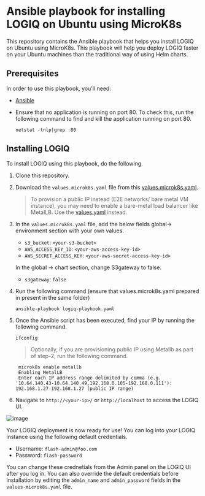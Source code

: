 # Ansible playbook for installing LOGIQ on Ubuntu using MicroK8s

This repository contains the Ansible playbook that helps you install LOGIQ on Ubuntu using MicroK8s. This playbook will help you deploy LOGIQ faster on your Ubuntu machines than the traditional way of using Helm charts.  

## Prerequisites

In order to use this playbook, you'll need:

- [Ansible](https://docs.ansible.com/ansible/latest/installation_guide/intro_installation.html)
- Ensure that no application is running on port 80. To check this, run the following command to find and kill the application running on port 80. 
  
  ```
  netstat -tnlp|grep :80
  ```

## Installing LOGIQ

To install LOGIQ using this playbook, do the following.

1. Clone this repository. 
2. Download the `values.microk8s.yaml` file from this [values.microk8s.yaml](https://github.com/logiqai/logiq-installation/blob/main/values/values.microk8s.yaml).
   > To provision a public IP instead (E2E networks/ bare metal VM instance), you may need to enable a bare-metal load balancer like MetalLB. Use the [values.yaml](https://github.com/logiqai/logiq-installation/blob/main/values/values.yaml) instead.
3. In the `values.microk8s.yaml` file, add the below fields global-> environment section with your own values. 
   - `s3_bucket`: `<your-s3-bucket>`
   - `AWS_ACCESS_KEY_ID`: `<your-aws-access-key-id>`
   - `AWS_SECRET_ACCESS_KEY`: `<your-aws-secret-access-key-id>`
   
   In the global -> chart section, change S3gateway to false.
   - `s3gateway`: `false`
  
4. Run the following command (ensure that values.microk8s.yaml prepared in present in the same folder)
    ```
    ansible-playbook logiq-playbook.yaml
    ```
5. Once the Ansible script has been executed, find your IP by running the following command. 
    ```
    ifconfig
    ```
   > Optionally, if you are provisioning public IP using Metallb as part of step-2, run the following command.
   ```
    microk8s enable metallb
    Enabling MetalLB
    Enter each IP address range delimited by comma (e.g.  '10.64.140.43-10.64.140.49,192.168.0.105-192.168.0.111'): 192.168.1.27-192.168.1.27 (public IP range)
   ```
7. Navigate to `http://<your-ip>/` or `http://localhost` to access the LOGIQ UI. 


![image](https://user-images.githubusercontent.com/67860971/129042112-8748275a-697e-4faa-9db1-cb515bb6ec6c.png)

Your LOGIQ deployment is now ready for use! You can log into your LOGIQ instance using the following default credentials.

- Username: `flash-admin@foo.com`
- Password: `flash-password`

You can change these crednetials from the Admin panel on the LOGIQ UI after you log in. You can also override the default credentials before installation by editing the `admin_name` and `admin_password` fields in the `values-microk8s.yaml` file. 

